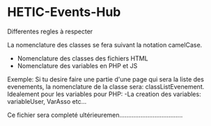 # HETIC-Events-Hub


Differentes regles à respecter

La nomenclature des classes se fera suivant la notation camelCase.
- Nomenclature des classes des fichiers HTML
- Nomenclature des variables en PHP et JS

Exemple: Si tu desire faire une partie d'une page qui sera la liste des evenements, la nomenclature de la classe sera:
classListEvenement.
Idealement pour les variables pour PHP:
-La creation des variables: variableUser, VarAsso etc...






Ce fichier sera completé ultérieuremen....................................
